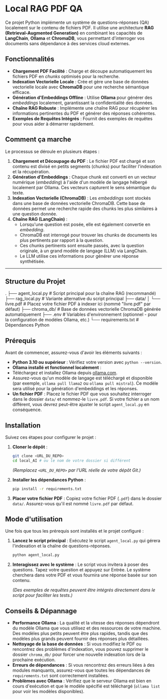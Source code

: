 # Local RAG PDF QA

Ce projet Python implémente un système de questions-réponses (QA) localement sur le contenu de fichiers PDF. Il utilise une architecture **RAG (Retrieval-Augmented Generation)** en combinant les capacités de **LangChain**, **Ollama** et **ChromaDB**, vous permettant d'interroger vos documents sans dépendance à des services cloud externes.


## Fonctionnalités

* **Chargement PDF Facilité** : Charge et découpe automatiquement les fichiers PDF en *chunks* optimisés pour la recherche.
* **Indexation Vectorielle Locale** : Crée et gère une base de données vectorielle locale avec **ChromaDB** pour une recherche sémantique efficace.
* **Génération d'Embeddings Offline** : Utilise **Ollama** pour générer des *embeddings* localement, garantissant la confidentialité des données.
* **Chaîne RAG Robuste** : Implémente une chaîne RAG pour récupérer les informations pertinentes du PDF et générer des réponses cohérentes.
* **Exemples de Requêtes Intégrés** : Fournit des exemples de requêtes pour vous aider à démarrer rapidement.



## Comment ça marche

Le processus se déroule en plusieurs étapes :

1.  **Chargement et Découpage du PDF** : Le fichier PDF est chargé et son contenu est divisé en petits segments (chunks) pour faciliter l'indexation et la récupération.
2.  **Génération d'Embeddings** : Chaque chunk est converti en un vecteur numérique (*embedding*) à l'aide d'un modèle de langage hébergé localement par Ollama. Ces vecteurs capturent le sens sémantique du texte.
3.  **Indexation Vectorielle (ChromaDB)** : Les *embeddings* sont stockés dans une base de données vectorielle ChromaDB. Cette base de données permet une recherche rapide des chunks les plus similaires à une question donnée.
4.  **Chaîne RAG (LangChain)** :
    * Lorsqu'une question est posée, elle est également convertie en *embedding*.
    * ChromaDB est interrogé pour trouver les chunks de documents les plus pertinents par rapport à la question.
    * Ces chunks pertinents sont ensuite passés, avec la question originale, à un grand modèle de langage (LLM) via LangChain.
    * Le LLM utilise ces informations pour générer une réponse synthétisée.

---

## Structure du Projet

.
├── agent_local.py      # Script principal pour la chaîne RAG (recommandé)
├── rag_local.py        # Variante alternative du script principal
├── data/
│   └── livre.pdf       # Placez votre fichier PDF à indexer ici (nommé "livre.pdf" par défaut)
├── chroma_db/          # Base de données vectorielle ChromaDB générée automatiquement
├── .env                # Variables d'environnement (optionnel - pour la configuration de modèles Ollama, etc.)
└── requirements.txt    # Dépendances Python

## Prérequis

Avant de commencer, assurez-vous d'avoir les éléments suivants :

* **Python 3.10 ou supérieur** : Vérifiez votre version avec `python --version`.
* **Ollama installé et fonctionnel localement** :   
* Téléchargez et installez Ollama depuis [ollama.com](https://ollama.com/).
* Assurez-vous qu'un modèle de langage est téléchargé et disponible (par exemple, `ollama pull llama2` ou `ollama pull mistral`). Ce modèle sera utilisé pour la génération d'embeddings et les réponses.
* **Un fichier PDF** : Placez le fichier PDF que vous souhaitez interroger dans le dossier `data/` et nommez-le `livre.pdf`. Si votre fichier a un nom différent, vous devrez peut-être ajuster le script `agent_local.py` en conséquence.



## Installation

Suivez ces étapes pour configurer le projet :

1.  **Cloner le dépôt** :
    ```bash
    git clone <URL_DU_REPO>
    cd local_AI # ou le nom de votre dossier si différent
    ```
    *(Remplacez `<URL_DU_REPO>` par l'URL réelle de votre dépôt Git.)*

2.  **Installer les dépendances Python** :
    ```bash
    pip install -r requirements.txt
    ```

3.  **Placer votre fichier PDF** :
    Copiez votre fichier PDF (`.pdf`) dans le dossier `data/`. Assurez-vous qu'il est nommé `livre.pdf` par défaut.


## Mode d'utilisation

Une fois que tous les prérequis sont installés et le projet configuré :

1.  **Lancez le script principal** :
    Exécutez le script `agent_local.py` qui gérera l'indexation et la chaîne de questions-réponses.

    ```bash
    python agent_local.py
    ```

2.  **Interagissez avec le système** :
    Le script vous invitera à poser des questions. Tapez votre question et appuyez sur Entrée. Le système cherchera dans votre PDF et vous fournira une réponse basée sur son contenu.

    *(Des exemples de requêtes peuvent être intégrés directement dans le script pour faciliter les tests.)*



## Conseils & Dépannage

* **Performance Ollama** : La qualité et la vitesse des réponses dépendront du modèle Ollama que vous utilisez et des ressources de votre machine. Des modèles plus petits peuvent être plus rapides, tandis que des modèles plus grands peuvent fournir des réponses plus détaillées.
* **Nettoyage de la base de données** : Si vous modifiez le PDF ou rencontrez des problèmes d'indexation, vous pouvez supprimer le dossier `chroma_db/` pour forcer une nouvelle indexation lors de la prochaine exécution.
* **Erreurs de dépendances** : Si vous rencontrez des erreurs liées à des modules manquants, assurez-vous que toutes les dépendances de `requirements.txt` sont correctement installées.
* **Problèmes avec Ollama** : Vérifiez que le serveur Ollama est bien en cours d'exécution et que le modèle spécifié est téléchargé (`ollama list` pour voir les modèles disponibles).
